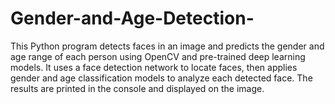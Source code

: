 # Gender-and-Age-Detection-
This Python program detects faces in an image and predicts the gender and age range of each person using OpenCV and pre-trained deep learning models. It uses a face detection network to locate faces, then applies gender and age classification models to analyze each detected face. The results are printed in the console and displayed on the image.
